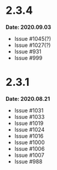 # 2.3.4 

**Date: 2020.09.03**

- Issue #1045(?)
- Issue #1027(?)
- Issue #931
- Issue #999

# 2.3.1 

**Date: 2020.08.21**

- Issue #1031
- Issue #1033
- Issue #1019
- Issue #1024
- Issue #1016
- Issue #1000
- Issue #1006
- Issue #1007
- Issue #988

